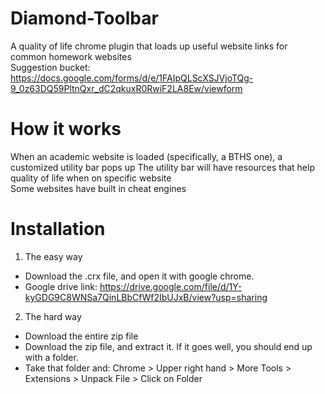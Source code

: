 # Diamond-Toolbar
A quality of life chrome plugin that loads up useful website links for common homework websites<br />
Suggestion bucket: https://docs.google.com/forms/d/e/1FAIpQLScXSJVjoTQg-9_0z63DQ59PltnQxr_dC2qkuxR0RwiF2LA8Ew/viewform
# How it works
When an academic website is loaded (specifically, a BTHS one), a customized utility bar pops up
The utility bar will have resources that help quality of life when on specific website <br />
Some websites have built in cheat engines
# Installation
1) The easy way
- Download the .crx file, and open it with google chrome.
- Google drive link: https://drive.google.com/file/d/1Y-kyGDG9C8WNSa7QinLBbCfWf2IbUJxB/view?usp=sharing
2) The hard way 
- Download the entire zip file
- Download the zip file, and extract it. If it goes well, you should end up with a folder. 
- Take that folder and: Chrome > Upper right hand > More Tools > Extensions > Unpack File > Click on Folder
